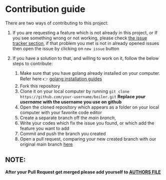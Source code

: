 # Contribution guide

There are two ways of contributing to this project:

1.  If you are requesting a feature which is not already in this project, or If you see something wrong or not working, please check [the issue tracker section](https://github.com/descholar-ceo/boiler/issues), if that problem you met is not in already opened issues then open the issue by clicking on `new issue` button

2.  If you have a solution to that, and willing to work on it, follow the below steps to contribute:
    1. Make sure that you have golang already installed on your computer. Refer here :point_right: [golang installation guides](https://golang.org/doc/install)
    2.  Fork this repository
    3.  Clone it on your local computer by running `git clone https://github.com/your-username/boiler.git` __Replace *your username* with the username you use on github__
    4.  Open the cloned repository which appears as a folder on your local computer with your favorite code editor
    5.  Create a separate branch off the *main branch*,
    6.  Write your codes which fix the issue you found, or which add the feature you want to add
    7.  Commit and push the branch you created
    8.  Open a pull request, comparing your new created branch with our original main branch [here](https://github.com/descholar-ceo/boiler/tree/main)

## NOTE:
__After your Pull Request get merged please add yourself to [AUTHORS FILE](https://github.com/descholar-ceo/boiler/blob/main/AUTHORS.md)__
